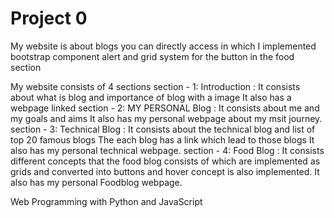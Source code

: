 # Project 0

My website is about blogs you can directly access in which I implemented bootstrap component alert and grid system for the button in the food section

My website consists of 4 sections 
section - 1: Introduction :
        It consists about what is blog and importance of blog with a image
        It also has a webpage linked
section - 2: MY PERSONAL Blog :
        It consists about me and my goals and aims
        It also has my personal webpage about my msit journey.
section - 3: Technical Blog :
        It consists about the technical blog and list of top 20 famous blogs
        The each blog has a link which lead to those blogs
        It also has my personal technical webpage.
section - 4: Food Blog :
         It consists different concepts that the food blog consists of which are implemented as grids 
         and converted into buttons and hover concept is also implemented.
         It also has my personal Foodblog webpage.

Web Programming with Python and JavaScript
